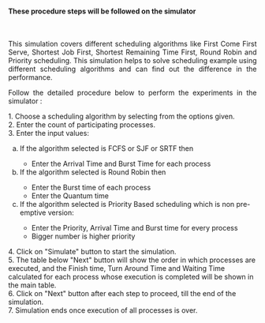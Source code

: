 #### These procedure steps will be followed on the simulator
<br>

<p style="text-align: justify;">This simulation covers different scheduling algorithms like First Come First Serve, Shortest Job First, Shortest Remaining Time First, Round Robin and Priority scheduling. This simulation helps to solve scheduling example using different scheduling algorithms and can find out the difference in the performance. </p>
<p style="text-align: justify;">Follow the detailed procedure below to perform the experiments in the simulator : </p>
1. Choose a scheduling algorithm by selecting from the options given.</br>
2. Enter the count of participating processes.</br>
3. Enter the input values:</br>
<ul>
  <li type="a">If the algorithm selected is FCFS or SJF or SRTF then</li>
        <ul><li type="cirle">Enter the Arrival Time and Burst Time for each process</li></ul>
  <li type="a">If the algorithm selected is Round Robin then</li>
        <ul><li type="cirle">Enter the Burst time of each process</li>
        <li type="cirle">Enter the Quantum time</li></ul>
  <li type="a">If the algorithm selected is Priority Based scheduling which is non pre-emptive version:</li>
        <ul><li type="cirle">Enter the Priority, Arrival Time and Burst time for every process</li>
        <li type="cirle">Bigger number is higher priority</li>
    </ul>
  </ul>    
4. <span style="text-align: justify;">Click on "Simulate" button to start the simulation.</span></br>
5. <span style="text-align: justify;">The table below "Next" button will show the order in which processes are executed, and the Finish time, Turn Around Time and Waiting Time calculated for each process whose execution is completed will be shown in the main table.</span></br>
6. <span style="text-align: justify;">Click on "Next" button after each step to proceed, till the end of the simulation.</span></br>
7. <span style="text-align: justify;">Simulation ends once execution of all processes is over.</span></br>
